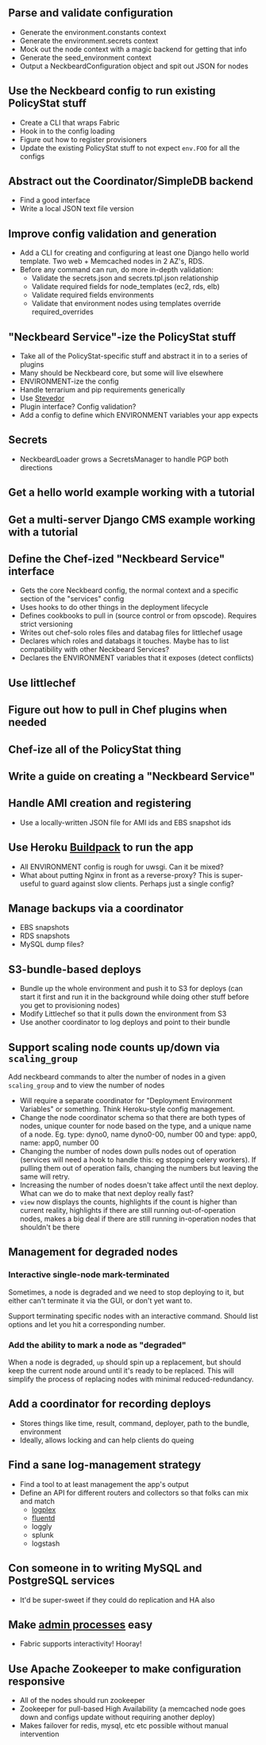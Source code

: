 ## Parse and validate configuration

* Generate the environment.constants context
* Generate the environment.secrets context
* Mock out the node context with a magic backend for getting that info
* Generate the seed_environment context
* Output a NeckbeardConfiguration object and spit out JSON for nodes

## Use the Neckbeard config to run existing PolicyStat stuff

* Create a CLI that wraps Fabric
* Hook in to the config loading
* Figure out how to register provisioners
* Update the existing PolicyStat stuff to not expect `env.FOO` for all the configs

## Abstract out the Coordinator/SimpleDB backend

* Find a good interface
* Write a local JSON text file version

## Improve config validation and generation

* Add a CLI for creating and configuring at least one Django hello world
  template. Two web + Memcached nodes in 2 AZ's, RDS.
* Before any command can run, do more in-depth validation:
  * Validate the secrets.json and secrets.tpl.json relationship
  * Validate required fields for node_templates (ec2, rds, elb)
  * Validate required fields environments
  * Validate that environment nodes using templates override required_overrides

## "Neckbeard Service"-ize the PolicyStat stuff

* Take all of the PolicyStat-specific stuff and abstract it in to a series of plugins
* Many should be Neckbeard core, but some will live elsewhere
* ENVIRONMENT-ize the config
* Handle terrarium and pip requirements generically
* Use [Stevedor](http://stevedore.readthedocs.org/)
* Plugin interface? Config validation?
* Add a config to define which ENVIRONMENT variables your app expects


## Secrets

* NeckbeardLoader grows a SecretsManager to handle PGP both directions

## Get a hello world example working with a tutorial

## Get a multi-server Django CMS example working with a tutorial

## Define the Chef-ized "Neckbeard Service" interface

* Gets the core Neckbeard config, the normal context and a specific section of
  the "services" config
* Uses hooks to do other things in the deployment lifecycle
* Defines cookbooks to pull in (source control or from opscode). Requires
  strict versioning
* Writes out chef-solo roles files and databag files for littlechef usage
* Declares which roles and databags it touches. Maybe has to list compatibility
  with other Neckbeard Services?
* Declares the ENVIRONMENT variables that it exposes (detect conflicts)

## Use littlechef

## Figure out how to pull in Chef plugins when needed

## Chef-ize all of the PolicyStat thing

## Write a guide on creating a "Neckbeard Service"

## Handle AMI creation and registering

* Use a locally-written JSON file for AMI ids and EBS snapshot ids

## Use Heroku [Buildpack](https://devcenter.heroku.com/articles/buildpack-api) to run the app

* All ENVIRONMENT config is rough for uwsgi. Can it be mixed?
* What about putting Nginx in front as a reverse-proxy? This is super-useful to
  guard against slow clients. Perhaps just a single config?

## Manage backups via a coordinator

* EBS snapshots
* RDS snapshots
* MySQL dump files?

## S3-bundle-based deploys

* Bundle up the whole environment and push it to S3 for deploys (can start it
  first and run it in the background while doing other stuff before you get to
  provisioning nodes)
* Modify Littlechef so that it pulls down the environment from S3
* Use another coordinator to log deploys and point to their bundle

## Support scaling node counts up/down via `scaling_group`

Add neckbeard commands to alter the number of nodes in a given `scaling_group`
and to view the number of nodes
  * Will require a separate coordinator for "Deployment Environment Variables"
    or something. Think Heroku-style config management.
  * Change the node coordinator schema so that there are both types of nodes,
    unique counter for node based on the type, and a unique name of a node. Eg.
    type: dyno0, name dyno0-00, number 00 and type: app0, name: app0, number 00
 * Changing the number of nodes down pulls nodes out of operation (services
   will need a hook to handle this: eg stopping celery workers). If pulling
   them out of operation fails, changing the numbers but leaving the same will
   retry.
 * Increasing the number of nodes doesn't take affect until the next deploy.
   What can we do to make that next deploy really fast?
 * `view` now displays the counts, highlights if the count is higher than
   current reality, highlights if there are still running out-of-operation
   nodes, makes a big deal if there are still running in-operation nodes that
   shouldn't be there

## Management for degraded nodes

### Interactive single-node mark-terminated

Sometimes, a node is degraded and we need to stop deploying to it, but either
can't terminate it via the GUI, or don't yet want to.

Support terminating specific nodes with an interactive command. Should list
options and let you hit a corresponding number.

### Add the ability to mark a node as "degraded"

When a node is degraded, `up` should spin up a replacement, but should keep the
current node around until it's ready to be replaced. This will simplify the
process of replacing nodes with minimal reduced-redundancy.

## Add a coordinator for recording deploys

* Stores things like time, result, command, deployer, path to the bundle, environment
* Ideally, allows locking and can help clients do queing

## Find a sane log-management strategy

* Find a tool to at least management the app's output
* Define an API for different routers and collectors so that folks can mix and match
  * [logplex](https://github.com/heroku/logplex)
  * [fluentd](https://github.com/fluent/fluentd)
  * loggly
  * splunk
  * logstash

## Con someone in to writing MySQL and PostgreSQL services

* It'd be super-sweet if they could do replication and HA also

## Make [admin processes](http://www.12factor.net/admin-processes) easy

* Fabric supports interactivity! Hooray!

## Use Apache Zookeeper to make configuration responsive

* All of the nodes should run zookeeper
* Zookeeper for pull-based High Availability (a memcached node goes down and
  configs update without requiring another deploy)
* Makes failover for redis, mysql, etc etc possible without manual intervention
